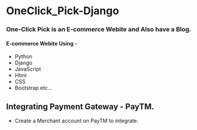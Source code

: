 # OneClick_Pick-Django
### One-Click Pick is an E-commerce Webite and Also have a Blog.
#### E-commerce Webite Using -
- Python
- Django
- JavaScript
- Html
- CSS
- Bootstrap etc...

## Integrating Payment Gateway - PayTM.
- Create a Merchant account on PayTM to integrate.
